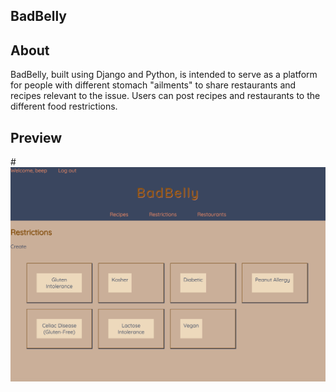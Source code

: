 ## BadBelly

## About

 BadBelly, built using Django and Python, is intended to serve as a platform for people with different stomach "ailments" to share restaurants and recipes relevant to the issue.  Users can post recipes and restaurants to the different food restrictions.  

## Preview
#![preview](badbelly.png)
